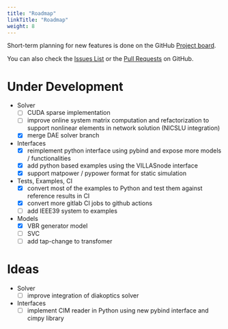 ```yaml
---
title: "Roadmap"
linkTitle: "Roadmap"
weight: 8
---
```


Short-term planning for new features is done on the GitHub [Project board](https://github.com/orgs/sogno-platform/projects/1).

You can also check the [Issues List](https://github.com/sogno-platform/dpsim/issues) or the [Pull Requests](https://github.com/sogno-platform/dpsim/pulls) on GitHub.

# Under Development

- Solver
   - [ ] CUDA sparse implementation
   - [ ] improve online system matrix computation and refactorization to support nonlinear elements in network solution (NICSLU integration)
   - [x] merge DAE solver branch
- Interfaces
   - [x] reimplement python interface using pybind and expose more models / functionalities
   - [x] add python based examples using the VILLASnode interface
   - [x] support matpower / pypower format for static simulation
- Tests, Examples, CI
   - [x] convert most of the examples to Python and test them against reference results in CI
   - [x] convert more gitlab CI jobs to github actions
   - [ ] add IEEE39 system to examples
- Models
   - [x] VBR generator model
   - [ ] SVC
   - [ ] add tap-change to transfomer

# Ideas

- Solver
   - [ ] improve integration of diakoptics solver
- Interfaces
   - [ ] implement CIM reader in Python using new pybind interface and cimpy library

